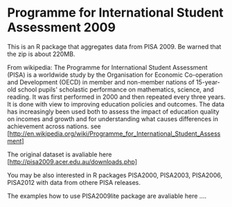 Programme for International Student Assessment 2009
===================================================

This is an R package that aggregates data from PISA 2009.
Be warned that the zip is about 220MB.

From wikipedia: The Programme for International Student Assessment (PISA) is a worldwide study by the Organisation for Economic Co-operation and Development (OECD) in member and non-member nations of 15-year-old school pupils' scholastic performance on mathematics, science, and reading. It was first performed in 2000 and then repeated every three years. It is done with view to improving education policies and outcomes. The data has increasingly been used both to assess the impact of education quality on incomes and growth and for understanding what causes differences in achievement across nations. see [http://en.wikipedia.org/wiki/Programme_for_International_Student_Assessment]

The original dataset is avaliable here [http://pisa2009.acer.edu.au/downloads.php]

You may be also interested in R packages PISA2000, PISA2003, PISA2006, PISA2012 with data from othere PISA releases.

The examples how to use PISA2009lite package are avaliable here ....
